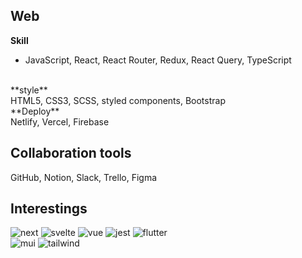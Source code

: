 ## Web
**Skill**
<br />
- JavaScript, React, React Router, Redux, React Query, TypeScript
<br />
**style**
<br />
HTML5, CSS3, SCSS, styled components, Bootstrap
<br />
**Deploy**
<br />
Netlify, Vercel, Firebase

## Collaboration tools
GitHub, Notion, Slack, Trello, Figma

## Interestings
![next](https://img.shields.io/badge/Next.js-000?logo=nextdotjs&logoColor=fff&style=for-the-badge)
![svelte](https://img.shields.io/badge/Svelte-4A4A55?style=for-the-badge&logo=svelte&logoColor=FF3E00)
![vue](https://img.shields.io/badge/Vue.js-35495E?style=for-the-badge&logo=vue.js&logoColor=4FC08D)
![jest](https://img.shields.io/badge/Jest-323330?style=for-the-badge&logo=Jest&logoColor=white)
![flutter](https://img.shields.io/badge/Flutter-02569B?style=for-the-badge&logo=flutter&logoColor=white)
<br />
![mui](https://img.shields.io/badge/Material--UI-0081CB?style=for-the-badge&logo=material-ui&logoColor=white)
![tailwind](https://img.shields.io/badge/Tailwind_CSS-38B2AC?style=for-the-badge&logo=tailwind-css&logoColor=white)

<br />

<!--
**laurenCho9/laurenCho9** is a ✨ _special_ ✨ repository because its `README.md` (this file) appears on your GitHub profile.

Here are some ideas to get you started:

- 🔭 I’m currently working on ...
- 🌱 I’m currently learning ...
- 👯 I’m looking to collaborate on ...
- 🤔 I’m looking for help with ...
- 💬 Ask me about ...
- 📫 How to reach me: ...
- 😄 Pronouns: ...
- ⚡ Fun fact: ...
-->
